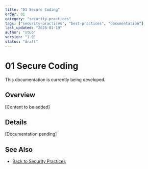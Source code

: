 ```yaml
---
title: "01 Secure Coding"
order: 01
category: "security-practices"
tags: ["security-practices", "best-practices", "documentation"]
last_updated: "2025-01-19"
author: "stub"
version: "1.0"
status: "draft"
---
```


# 01 Secure Coding

This documentation is currently being developed.

## Overview

[Content to be added]

## Details

[Documentation pending]

## See Also

- [Back to Security Practices](./README.md)
